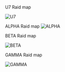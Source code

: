 U7 Raid map

<img src="https://cdn.discordapp.com/attachments/693018843857027142/806466002992758804/unknown.png" alt="U7">

ALPHA Raid map
<img src="https://cdn.discordapp.com/attachments/623889495946952715/804342967804231680/unknown.png" alt="ALPHA">

BETA Raid map

<img src="https://cdn.discordapp.com/attachments/623889495946952715/806466259347570698/unknown.png" alt="BETA">

GAMMA Raid map

<img src="https://cdn.discordapp.com/attachments/623889495946952715/804343070450778152/unknown.png" alt="GAMMA">